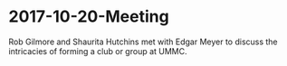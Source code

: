 # 2017-10-20-Meeting
Rob Gilmore and Shaurita Hutchins met with Edgar Meyer to discuss the intricacies of forming a club or group at UMMC.
